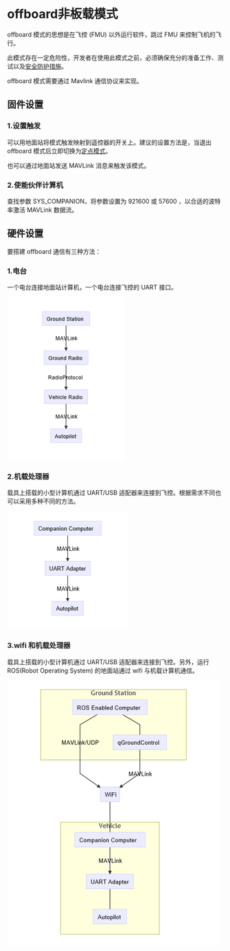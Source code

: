 # offboard非板载模式

offboard 模式的思想是在飞控 (FMU) 以外运行软件，跳过 FMU 来控制飞机的飞行。

此模式存在一定危险性，开发者在使用此模式之前，必须确保充分的准备工作、测试以及[安全防护措施](../safety/offboard_loss_safety.md)。

offboard 模式需要通过 Mavlink 通信协议来实现。

## 固件设置

### 1.设置触发

可以用地面站将模式触发映射到遥控器的开关上。建议的设置方法是，当退出 offboard 模式后立即切换为[定点模式](position.md)。

也可以通过地面站发送 MAVLink 消息来触发该模式。

### 2.使能伙伴计算机

查找参数 SYS_COMPANION，将参数设置为 921600 或 57600 ，以合适的波特率激活 MAVLink 数据流。

## 硬件设置

要搭建 offboard 通信有三种方法：

### 1.电台

一个电台连接地面站计算机，一个电台连接飞控的 UART 接口。

![offboard_1](../mode/offboard_1.png)

### 2.机载处理器

载具上搭载的小型计算机通过 UART/USB 适配器来连接到飞控。根据需求不同也可以采用多种不同的方法。

![offboard_2](../mode/offboard_2.png)



### 3.wifi 和机载处理器

载具上搭载的小型计算机通过 UART/USB 适配器来连接到飞控。另外，运行 ROS(Robot Operating System) 的地面站通过 wifi 与机载计算机通信。

![offboard_3](../mode/offboard_3.png)





